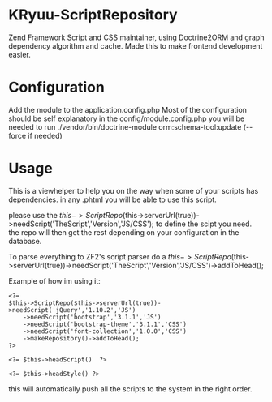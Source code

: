 KRyuu-ScriptRepository
======================

Zend Framework Script and CSS maintainer, using Doctrine2ORM and graph dependency algorithm and cache. Made this to make frontend development easier.

Configuration
======================

Add the module to the application.config.php
Most of the configuration should be self explanatory in the config/module.config.php
you will be needed to run ./vendor/bin/doctrine-module orm:schema-tool:update (--force if needed)

Usage
======================

This is a viewhelper to help you on the way when some of your scripts has dependencies.
in any .phtml you will be able to use this script.

please use the $this->ScriptRepo($this->serverUrl(true))->needScript('TheScript','Version','JS/CSS'); to define the scipt you need. the repo will then get the rest depending on your configuration in the database.

To parse everything to ZF2's script parser do a $this->ScriptRepo($this->serverUrl(true))->needScript('TheScript','Version','JS/CSS')->addToHead();

Example of how im using it:

    <?= 
	$this->ScriptRepo($this->serverUrl(true))->needScript('jQuery','1.10.2','JS')
	    ->needScript('bootstrap','3.1.1','JS')
	    ->needScript('bootstrap-theme','3.1.1','CSS')
	    ->needScript('font-collection','1.0.0','CSS')
	    ->makeRepository()->addToHead(); 
    ?>

    <?= $this->headScript()  ?>	

    <?= $this->headStyle() ?>  

this will automatically push all the scripts to the system in the right order.
